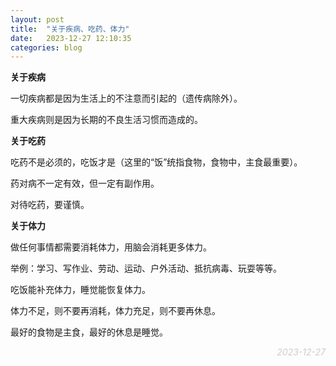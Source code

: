 ```yaml
---
layout: post
title:  "关于疾病、吃药、体力"
date:   2023-12-27 12:10:35
categories: blog
---
```


**关于疾病**

一切疾病都是因为生活上的不注意而引起的（遗传病除外）。

重大疾病则是因为长期的不良生活习惯而造成的。

**关于吃药**

吃药不是必须的，吃饭才是（这里的“饭”统指食物，食物中，主食最重要）。

药对病不一定有效，但一定有副作用。

对待吃药，要谨慎。

**关于体力**

做任何事情都需要消耗体力，用脑会消耗更多体力。

举例：学习、写作业、劳动、运动、户外活动、抵抗病毒、玩耍等等。

吃饭能补充体力，睡觉能恢复体力。

体力不足，则不要再消耗，体力充足，则不要再休息。

最好的食物是主食，最好的休息是睡觉。

<p align="right" style="color:#ccc; font-style:italic;">2023-12-27</p>